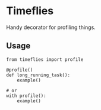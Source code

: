 # Timeflies

Handy decorator for profiling things.

## Usage

````
from timeflies import profile

@profile()
def long_running_task():
    example()

# or
with profile():
    example()
````
